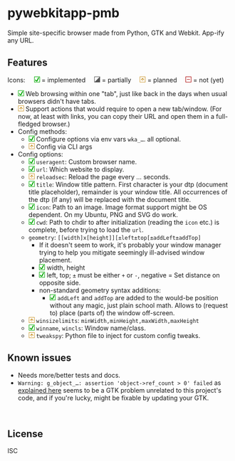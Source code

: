 ﻿
<!--#echo json="package.json" key="name" underline="=" -->
pywebkitapp-pmb
===============
<!--/#echo -->

<!--#echo json="package.json" key="description" -->
Simple site-specific browser made from Python, GTK and Webkit. App-ify any
URL.
<!--/#echo -->


Features
--------

Icons:
&nbsp; &nbsp; ![☑][ck-hz] = implemented
&nbsp; &nbsp; ![◪][ck-pt] = partially
&nbsp; &nbsp; ![⟎][ck-up] = planned
&nbsp; &nbsp; ![☐][ck-no] = not (yet)

* ![☑][ck-hz] Web browsing within one "tab", just like back in the days
  when usual browsers didn't have tabs.
* ![⟎][ck-up] Support actions that would require to open a new tab/window.
  (For now, at least with links, you can copy their URL and open them in
  a full-fledged browser.)
* Config methods:
  * ![☑][ck-hz] Configure options via env vars `wka_…`. all optional.
  * ![⟎][ck-up] Config via CLI args
* Config options:
  * ![☑][ck-hz] `useragent`: Custom browser name.
  * ![☑][ck-hz] `url`: Which website to display.
  * ![⟎][ck-up] `reloadsec`: Reload the page every … seconds.
  * ![☑][ck-hz] `title`: Window title pattern.
    First character is your dtp (document title placeholder),
    remainder is your window title. All occurrences of the dtp
    (if any) will be replaced with the document title.
  * ![☑][ck-hz] `icon`: Path to an image.
    Image format support might be OS dependent.
    On my Ubuntu, PNG and SVG do work.
  * ![☑][ck-hz] `cwd`: Path to chdir to after initialization (reading
    the `icon` etc.) is complete, before trying to load the `url`.
  * `geometry`:
    `[[width]x[height]][±left±top[±addLeft±addTop]`
    * If it doesn't seem to work, it's probably your window manager trying
      to help you mitigate seemingly ill-advised window placement.
    * ![☑][ck-hz] width, height
    * ![☑][ck-hz] left, top; `±` must be either `+` or `-`,
      negative = Set distance on opposite side.
    * non-standard geometry syntax additions:
      * ![☑][ck-hz] `addLeft` and `addTop` are added to the would-be
        position without any magic, just plain school math.
        Allows to (request to) place (parts of) the window off-screen.
  * ![⟎][ck-up] `winsizelimits`: `minWidth,minHeight,maxWidth,maxHeight`
  * ![☑][ck-hz] `winname`, `wincls`: Window name/class.
  * ![⟎][ck-up] `tweakspy`: Python file to inject for custom config tweaks.



<!--#toc stop="scan" -->



Known issues
------------

* Needs more/better tests and docs.
* `Warning: g_object_…: assertion 'object->ref_count > 0' failed`
  as [explained here][gtk-assertion-failed] seems to be a GTK problem
  unrelated to this project's code, and if you're lucky, might be
  fixable by updating your GTK.





&nbsp;

[gtk-assertion-failed]: http://web.archive.org/web/20190321033524/https://stackoverflow.com/questions/36192975/object-ref-count-0-assertion-failures-when-using-webkitgtk
<!--#sync-icons -->
  [ck-hz]: https://raw.githubusercontent.com/mk-pmb/misc/master/gfm-util/img/checkmark-has.gif# "☑"
  [ck-up]: https://raw.githubusercontent.com/mk-pmb/misc/master/gfm-util/img/checkmark-up.gif# "⟎"
  [ck-pt]: https://raw.githubusercontent.com/mk-pmb/misc/master/gfm-util/img/checkmark-partial.gif# "◪"
  [ck-no]: https://raw.githubusercontent.com/mk-pmb/misc/master/gfm-util/img/checkmark-minus.gif# "☐"
<!--/#sync-icons -->


License
-------
<!--#echo json="package.json" key=".license" -->
ISC
<!--/#echo -->
